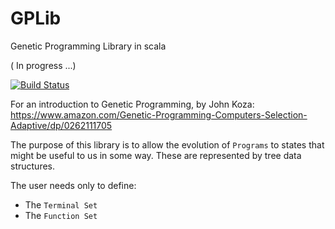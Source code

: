 # GPLib
Genetic Programming Library in scala 

( In progress ...)

[![Build Status](https://travis-ci.org/raufer/GPLib.svg?branch=master)](https://travis-ci.org/raufer/GPLib)

For an introduction to Genetic Programming, by John Koza:
https://www.amazon.com/Genetic-Programming-Computers-Selection-Adaptive/dp/0262111705


The purpose of this library is to allow the evolution of `Programs` to states that might be useful to us in some way. These are represented by tree data structures.

The user needs only to define:
- The `Terminal Set`
- The `Function Set`
